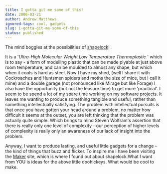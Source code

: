 ```yaml
---
title: I gotta git me some of this!
date: 2006-03-21
author: Andrew Matthews
ignored-tags: cool, gadgets
slug: i-gotta-git-me-some-of-this
status: published
---
```


The mind boggles at the possibilities of [shapelock](http://shapelock.com/)!

It is a '*Ultra-High Molecular Weight Low Temperature Thermoplastic* ' which is to say - a form of modelling plastic that can be made plyable at just above room temperature, and can be moulded to almost any shape, but which when it cools is hard as steel. Now I have my shed, (well I share it with Cockroaches and Huntsmen spiders and moths the size of mice, but I call it mine) and a double garage (not pronounced like Mirage but like Forage) I also have the opportunity (but not the leasure time) to get more 'practical'. I seem to be spend a lot of my spare time working on my software projects. It leaves me wanting to produce something tangible and useful, rather than something intellectually satisfying. The problem with intellectual pursuits is that once you have gotten your head around a problem, no matter how difficult it seems at the outset, you are left thinking that the problem was actually quite simple. Which brings to mind Steven Wolfram's assertion that there is really only one level of complexity - our perception of higher levels of complexity is really only an awareness of our lack of insight into the problem.

Anyway, I want to produce lasting, and useful little gadgets for a change - the kind of things that buzz and flicker. To inspire me I have been visiting the [Maker](http://www.makezine.com/) site, which is where I found out about shapelock.What I want from YOU is ideas for the above little doohickeys. What would be cool to make.
